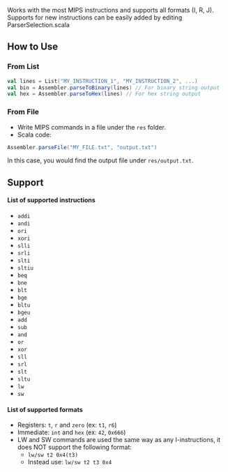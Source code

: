 

Works with the most MIPS instructions and supports all formats (I, R, J).
Supports for new instructions can be easily added by editing ParserSelection.scala

## How to Use

### From List

```scala
val lines = List("MY_INSTRUCTION_1", "MY_INSTRUCTION_2", ...)
val bin = Assembler.parseToBinary(lines) // For binary string output
val hex = Assembler.parseToHex(lines) // For hex string output
```

### From File

 - Write MIPS commands in a file under the `res` folder.
 - Scala code:
```scala
Assembler.parseFile("MY_FILE.txt", "output.txt")
```

In this case, you would find the output file under `res/output.txt`.

## Support

#### List of supported instructions

 - `addi`
 - `andi`
 - `ori`
 - `xori`
 - `slli`
 - `srli`
 - `slti`
 - `sltiu`
 - `beq`
 - `bne`
 - `blt`
 - `bge`
 - `bltu`
 - `bgeu`
 - `add`
 - `sub`
 - `and`
 - `or`
 - `xor`
 - `sll`
 - `srl`
 - `slt`
 - `sltu`
 - `lw`
 - `sw`

#### List of supported formats

 - Registers: `t`, `r` and `zero` (ex: `t1`, `r6`)
 - Immediate: `int` and `hex` (ex: `42`, `0x666`)
 - LW and SW commands are used the same way as any I-instructions, it does NOT support the following format:
   - `lw/sw t2 0x4(t3)`
   - Instead use: `lw/sw t2 t3 0x4`
